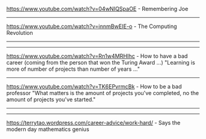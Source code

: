 https://www.youtube.com/watch?v=04wNIQSpaOE - Remembering Joe<hr>
https://www.youtube.com/watch?v=innmBwEIE-o - The Computing Revolution<hr><hr>
https://www.youtube.com/watch?v=Rn1w4MRHIhc - How to have a bad career (coming from the person that won the Turing Award ...)
"Learning is more of number of projects than number of years ..." <hr>
https://www.youtube.com/watch?v=TK6EPvrmcBk - How to be a bad professor 
"What matters is the amount of projects you've completed, no the amount of projects you've started."
<hr><hr>

https://terrytao.wordpress.com/career-advice/work-hard/ - Says the modern day mathematics genius

